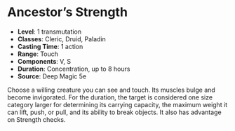 # Ancestor’s Strength

- **Level**: 1 transmutation
- **Classes**: Cleric, Druid, Paladin
- **Casting Time**: 1 action
- **Range**: Touch
- **Components**: V, S
- **Duration**: Concentration, up to 8 hours
- **Source**: Deep Magic 5e

Choose a willing creature you can see and touch. Its muscles bulge and become invigorated. For the duration, the target is considered one size category larger for determining its carrying capacity, the maximum weight it can lift, push, or pull, and its ability to break objects. It also has advantage on Strength checks.

